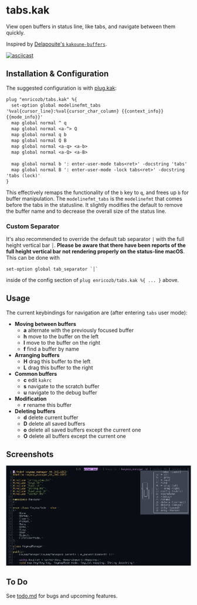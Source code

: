 # tabs.kak

View open buffers in status line, like tabs, and navigate between them quickly.

Inspired by [Delapouite's `kakoune-buffers`][1].

[![asciicast](https://asciinema.org/a/JuHNPO8i7nkOmCBQOCfZ8UEOf.svg)][2]

## Installation & Configuration
The suggested configuration is with [plug.kak][3]:
```
plug "enricozb/tabs.kak" %{
  set-option global modelinefmt_tabs '%val{cursor_line}:%val{cursor_char_column} {{context_info}} {{mode_info}}'
  map global normal ^ q
  map global normal <a-^> Q
  map global normal q b
  map global normal Q B
  map global normal <a-q> <a-b>
  map global normal <a-Q> <a-B>

  map global normal b ': enter-user-mode tabs<ret>' -docstring 'tabs'
  map global normal B ': enter-user-mode -lock tabs<ret>' -docstring 'tabs (lock)'
}
```
This effectively remaps the functionality of the `b` key to `q`, and frees up `b` for
buffer manipulation. The `modelinefmt_tabs` is the `modelinefmt` that comes before the
tabs in the statusline. It slightly modifies the default to remove the buffer name and
to decrease the overall size of the status line.

### Custom Separator
It's also recommended to override the default tab separator `|` with the full height
vertical bar `│`. **Please be aware that there have been reports of the full height
vertical bar not rendering properly on the status-line macOS**. This can be done with
```
set-option global tab_separator `│`
```
inside of the config section of `plug enricozb/tabs.kak %{ ... }` above.


## Usage
The current keybindings for navigation are (after entering `tabs` user mode):

- **Moving between buffers**
  - **a** alternate with the previously focused buffer
  - **h** move to the buffer on the left
  - **l** move to the buffer on the right
  - **f** find a buffer by name
- **Arranging buffers**
  - **H** drag this buffer to the left
  - **L** drag this buffer to the right
- **Common buffers**
  - **c** edit `kakrc`
  - **s** navigate to the scratch buffer
  - **u** navigate to the debug buffer
- **Modification**
  - **r** rename this buffer
- **Deleting buffers**
  - **d** delete current buffer
  - **D** delete all saved buffers
  - **o** delete all saved buffers except the current one
  - **O** delete all buffers except the current one

## Screenshots
![tabs.kak screenshot][4]

## To Do
See [todo.md][5] for bugs and upcoming features.

[1]: https://github.com/Delapouite/kakoune-buffers/
[2]: https://asciinema.org/a/JuHNPO8i7nkOmCBQOCfZ8UEOf
[3]: https://github.com/robertmeta/plug.kak
[4]: screenshot1.png
[5]: todo.md
